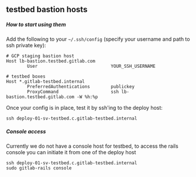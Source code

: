 ## testbed bastion hosts

##### How to start using them

Add the following to your `~/.ssh/config` (specify your username and path to ssh private key):

```
# GCP staging bastion host
Host lb-bastion.testbed.gitlab.com
        User                            YOUR_SSH_USERNAME

# testbed boxes
Host *.gitlab-testbed.internal
        PreferredAuthentications        publickey
        ProxyCommand                    ssh lb-bastion.testbed.gitlab.com -W %h:%p
```

Once your config is in place, test it by ssh'ing to the deploy host:

```
ssh deploy-01-sv-testbed.c.gitlab-testbed.internal
```

##### Console access

Currently we do not have a console host for testbed, to access the rails
console you can initiate it from one of the deploy host

```
ssh deploy-01-sv-testbed.c.gitlab-testbed.internal
sudo gitlab-rails console
```
